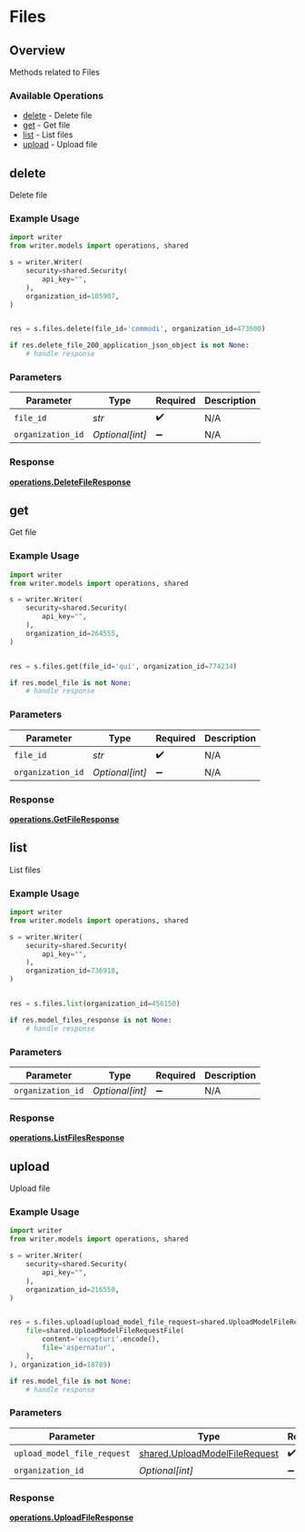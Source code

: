 # Files

## Overview

Methods related to Files

### Available Operations

* [delete](#delete) - Delete file
* [get](#get) - Get file
* [list](#list) - List files
* [upload](#upload) - Upload file

## delete

Delete file

### Example Usage

```python
import writer
from writer.models import operations, shared

s = writer.Writer(
    security=shared.Security(
        api_key="",
    ),
    organization_id=105907,
)


res = s.files.delete(file_id='commodi', organization_id=473600)

if res.delete_file_200_application_json_object is not None:
    # handle response
```

### Parameters

| Parameter          | Type               | Required           | Description        |
| ------------------ | ------------------ | ------------------ | ------------------ |
| `file_id`          | *str*              | :heavy_check_mark: | N/A                |
| `organization_id`  | *Optional[int]*    | :heavy_minus_sign: | N/A                |


### Response

**[operations.DeleteFileResponse](../../models/operations/deletefileresponse.md)**


## get

Get file

### Example Usage

```python
import writer
from writer.models import operations, shared

s = writer.Writer(
    security=shared.Security(
        api_key="",
    ),
    organization_id=264555,
)


res = s.files.get(file_id='qui', organization_id=774234)

if res.model_file is not None:
    # handle response
```

### Parameters

| Parameter          | Type               | Required           | Description        |
| ------------------ | ------------------ | ------------------ | ------------------ |
| `file_id`          | *str*              | :heavy_check_mark: | N/A                |
| `organization_id`  | *Optional[int]*    | :heavy_minus_sign: | N/A                |


### Response

**[operations.GetFileResponse](../../models/operations/getfileresponse.md)**


## list

List files

### Example Usage

```python
import writer
from writer.models import operations, shared

s = writer.Writer(
    security=shared.Security(
        api_key="",
    ),
    organization_id=736918,
)


res = s.files.list(organization_id=456150)

if res.model_files_response is not None:
    # handle response
```

### Parameters

| Parameter          | Type               | Required           | Description        |
| ------------------ | ------------------ | ------------------ | ------------------ |
| `organization_id`  | *Optional[int]*    | :heavy_minus_sign: | N/A                |


### Response

**[operations.ListFilesResponse](../../models/operations/listfilesresponse.md)**


## upload

Upload file

### Example Usage

```python
import writer
from writer.models import operations, shared

s = writer.Writer(
    security=shared.Security(
        api_key="",
    ),
    organization_id=216550,
)


res = s.files.upload(upload_model_file_request=shared.UploadModelFileRequest(
    file=shared.UploadModelFileRequestFile(
        content='excepturi'.encode(),
        file='aspernatur',
    ),
), organization_id=18789)

if res.model_file is not None:
    # handle response
```

### Parameters

| Parameter                                                                      | Type                                                                           | Required                                                                       | Description                                                                    |
| ------------------------------------------------------------------------------ | ------------------------------------------------------------------------------ | ------------------------------------------------------------------------------ | ------------------------------------------------------------------------------ |
| `upload_model_file_request`                                                    | [shared.UploadModelFileRequest](../../models/shared/uploadmodelfilerequest.md) | :heavy_check_mark:                                                             | N/A                                                                            |
| `organization_id`                                                              | *Optional[int]*                                                                | :heavy_minus_sign:                                                             | N/A                                                                            |


### Response

**[operations.UploadFileResponse](../../models/operations/uploadfileresponse.md)**

